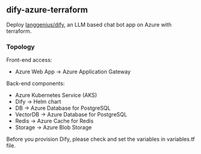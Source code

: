## dify-azure-terraform
Deploy [langgenius/dify](https://github.com/langgenius/dify), an LLM based chat bot app on Azure with terraform.

### Topology
Front-end access:
- Azure Web App -> Azure Application Gateway

Back-end components:
- Azure Kubernetes Service (AKS)
- Dify -> Helm chart
- DB -> Azure Database for PostgreSQL
- VectorDB -> Azure Database for PostgreSQL
- Redis -> Azure Cache for Redis
- Storage -> Azure Blob Storage

Before you provision Dify, please check and set the variables in variables.tf file.
